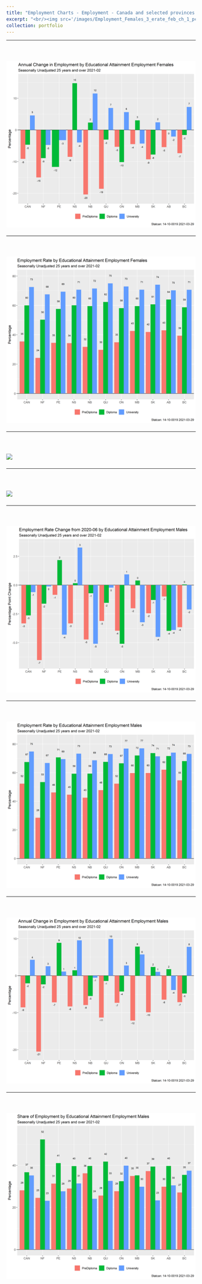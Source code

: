 ```yaml
---
title: "Employment Charts - Employment - Canada and selected provinces by gender and education, February 2021 "
excerpt: "<br/><img src='/images/Employment_Females_3_erate_feb_ch_1_pch.png'>"  
collection: portfolio
---
```

---
<br/><img src='/images/Employment_Females_3_pc_empl_1_pch.png'>
---
---
<br/><img src='/images/Employment_Females_3_erate_1_pch.png'>
---
---
<br/><img src='/images/Employment_Females_3_empl_share_1_pch'>
---
---
<br/><img src='/images/Employment_Females_3_empl_share_1_pch'> 
---
---
<br/><img src='/images/Employment_Males_3_erate_feb_ch_1_pch.png'> 
---
---
<br/><img src='/images/Employment_Males_3_erate_1_pch.png'>  
---
---
<br/><img src='/images/Employment_Males_3_pc_empl_1_pch.png'>
---
---
<br/><img src='/images/Employment_Males_3_empl_share_1_pch.png'>
---
